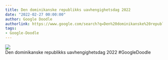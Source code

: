 ```yaml
---
title: Den dominikanske republikks uavhengighetsdag 2022
date: "2022-02-27 00:00:00"
author: Google Doodle
authorlink: https://www.google.com/search?q=Den%20dominikanske%20republikks%20uavhengighetsdag%202022
tags:
- Google-Doodle
---
```

<img src="https://www.google.com/logos/doodles/2022/dominican-republic-independence-day-2022-6753651837109594-law.gif" referrerpolicy="no-referrer"><br>Den dominikanske republikks uavhengighetsdag 2022 #GoogleDoodle